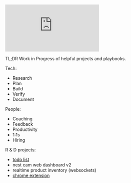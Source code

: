 ![rube](https://shopboardwalkvintage.com/readme/rube.php?)

TL;DR Work in Progress of helpful projects and playbooks.

Tech:
- Research
- Plan
- Build
- Verify
- Document

People:
- Coaching
- Feedback
- Productivity
- 1:1s
- Hiring

R & D projects:
- [todo list](https://github.com/bmardock/analog-todo)
- nest cam web dashboard v2
- realtime product inventory (websockets)
- [chrome extension](https://github.com/bmardock/shop-helper-extension)

<!---
bmardock/bmardock is a ✨ special ✨ repository because its `README.md` (this file) appears on your GitHub profile.
You can click the Preview link to take a look at your changes.
--->
